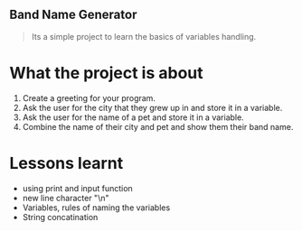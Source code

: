 ## Band Name Generator

> Its a simple project to learn the basics of variables handling.

# What the project is about

1. Create a greeting for your program.
2. Ask the user for the city that they grew up in and store it in a variable.
3. Ask the user for the name of a pet and store it in a variable.
4. Combine the name of their city and pet and show them their band name.

# Lessons learnt

- using print and input function
- new line character "\n"
- Variables, rules of naming the variables
- String concatination
